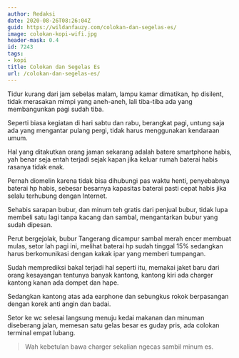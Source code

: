 ```yaml
---
author: Redaksi
date: 2020-08-26T08:26:04Z
guid: https://wildanfauzy.com/colokan-dan-segelas-es/
image: colokan-kopi-wifi.jpg
header-mask: 0.4
id: 7243
tags:
- kopi
title: Colokan dan Segelas Es
url: /colokan-dan-segelas-es/
---
```


Tidur kurang dari jam sebelas malam, lampu kamar dimatikan, hp disilent, tidak merasakan mimpi yang aneh-aneh, lali tiba-tiba ada yang membangunkan pagi sudah tiba.

Seperti biasa kegiatan di hari sabtu dan rabu, berangkat pagi, untung saja ada yang mengantar pulang pergi, tidak harus menggunakan kendaraan umum.

Hal yang ditakutkan orang jaman sekarang adalah batere smartphone habis, yah benar seja entah terjadi sejak kapan jika keluar rumah baterai habis rasanya tidak enak.

Pernah diomelin karena tidak bisa dihubungi pas waktu henti, penyebabnya baterai hp habis, sebesar besarnya kapasitas baterai pasti cepat habis jika selalu terhubung dengan Internet.

Sehabis sarapan bubur, dan minum teh gratis dari penjual bubur, tidak lupa membeli satu lagi tanpa kacang dan sambal, mengantarkan bubur yang sudah dipesan.

Perut bergejolak, bubur Tangerang dicampur sambal merah encer membuat mulas, setor lah pagi ini, melihat baterai hp sudah tinggal 15% sedangkan harus berkomunikasi dengan kakak ipar yang memberi tumpangan.

Sudah memprediksi bakal terjadi hal seperti itu, memakai jaket baru dari orang kesayangan tentunya banyak kantong, kantong kiri ada charger kantong kanan ada dompet dan hape.

Sedangkan kantong atas ada earphone dan sebungkus rokok berpasangan dengan korek anti angin dan badai.

Setor ke wc selesai langsung menuju kedai makanan dan minuman diseberang jalan, memesan satu gelas besar es guday pris, ada colokan terminal empat lubang.

<blockquote class="wp-block-quote">
  <p>
    Wah kebetulan bawa charger sekalian ngecas sambil minum es.
  </p>
  
  <p>
  </p>
</blockquote>